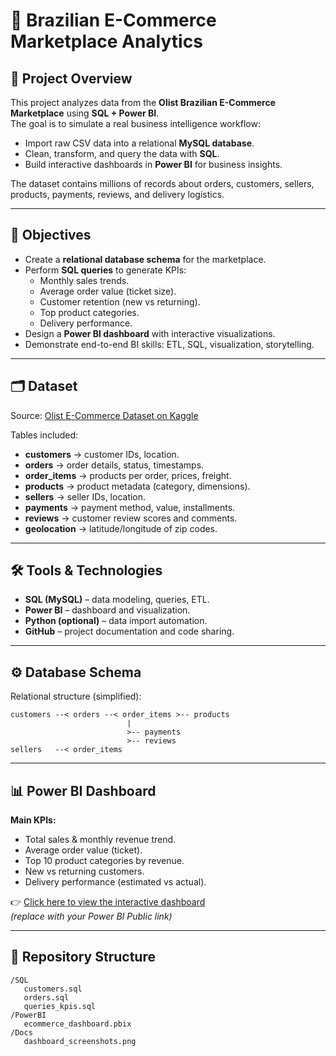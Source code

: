 # 🛒 Brazilian E-Commerce Marketplace Analytics  

## 📌 Project Overview  
This project analyzes data from the **Olist Brazilian E-Commerce Marketplace** using **SQL + Power BI**.  
The goal is to simulate a real business intelligence workflow:  
- Import raw CSV data into a relational **MySQL database**.  
- Clean, transform, and query the data with **SQL**.  
- Build interactive dashboards in **Power BI** for business insights.  

The dataset contains millions of records about orders, customers, sellers, products, payments, reviews, and delivery logistics.  

---

## 🎯 Objectives  
- Create a **relational database schema** for the marketplace.  
- Perform **SQL queries** to generate KPIs:  
  - Monthly sales trends.  
  - Average order value (ticket size).  
  - Customer retention (new vs returning).  
  - Top product categories.  
  - Delivery performance.  
- Design a **Power BI dashboard** with interactive visualizations.  
- Demonstrate end-to-end BI skills: ETL, SQL, visualization, storytelling.  

---

## 🗂️ Dataset  
Source: [Olist E-Commerce Dataset on Kaggle](https://www.kaggle.com/datasets/olistbr/brazilian-ecommerce)  

Tables included:  
- **customers** → customer IDs, location.  
- **orders** → order details, status, timestamps.  
- **order_items** → products per order, prices, freight.  
- **products** → product metadata (category, dimensions).  
- **sellers** → seller IDs, location.  
- **payments** → payment method, value, installments.  
- **reviews** → customer review scores and comments.  
- **geolocation** → latitude/longitude of zip codes.  

---

## 🛠️ Tools & Technologies  
- **SQL (MySQL)** – data modeling, queries, ETL.  
- **Power BI** – dashboard and visualization.  
- **Python (optional)** – data import automation.  
- **GitHub** – project documentation and code sharing.  

---

## ⚙️ Database Schema  
Relational structure (simplified):  

```text
customers --< orders --< order_items >-- products  
                          |  
                          >-- payments  
                          >-- reviews  
sellers   --< order_items  
```

---

## 📊 Power BI Dashboard  
**Main KPIs:**  
- Total sales & monthly revenue trend.  
- Average order value (ticket).  
- Top 10 product categories by revenue.  
- New vs returning customers.  
- Delivery performance (estimated vs actual).  

👉 [Click here to view the interactive dashboard](#)  
*(replace with your Power BI Public link)*  

---

## 📂 Repository Structure  
```text
/SQL
   customers.sql
   orders.sql
   queries_kpis.sql
/PowerBI
   ecommerce_dashboard.pbix
/Docs
   dashboard_screenshots.png
